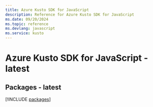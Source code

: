 ```yaml
---
title: Azure Kusto SDK for JavaScript
description: Reference for Azure Kusto SDK for JavaScript
ms.date: 09/20/2024
ms.topic: reference
ms.devlang: javascript
ms.service: kusto
---
```

# Azure Kusto SDK for JavaScript - latest
## Packages - latest
[!INCLUDE [packages](kusto-index.md)]